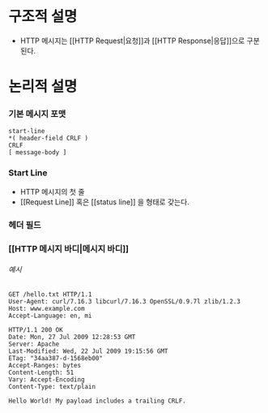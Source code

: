 # 구조적 설명
- HTTP 메시지는 [[HTTP Request|요청]]과 [[HTTP Response|응답]]으로 구분된다.

# 논리적 설명
### 기본 메시지 포맷
```HTTP
start-line 
*( header-field CRLF ) 
CRLF 
[ message-body ]
```

### Start Line
- HTTP 메시지의 첫 줄
- [[Request Line]] 혹은 [[status line]] 을 형태로 갖는다.

### 헤더 필드


### [[HTTP 메시지 바디|메시지 바디]]

###### 예시
```http
GET /hello.txt HTTP/1.1
User-Agent: curl/7.16.3 libcurl/7.16.3 OpenSSL/0.9.7l zlib/1.2.3 
Host: www.example.com 
Accept-Language: en, mi
```

```HTTP
HTTP/1.1 200 OK 
Date: Mon, 27 Jul 2009 12:28:53 GMT 
Server: Apache 
Last-Modified: Wed, 22 Jul 2009 19:15:56 GMT 
ETag: "34aa387-d-1568eb00" 
Accept-Ranges: bytes 
Content-Length: 51 
Vary: Accept-Encoding 
Content-Type: text/plain 

Hello World! My payload includes a trailing CRLF.
```

